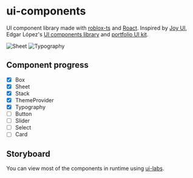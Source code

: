 # ui-components

UI component library made with [roblox-ts](https://roblox-ts.com/) and [Roact](https://github.com/Roblox/react-lua).
Inspired by [Joy UI](https://mui.com/joy-ui), Edgar López's [UI components library](https://www.figma.com/community/file/945880487009800014) and [portfolio UI kit](https://www.figma.com/community/file/951948937037406468).

![Sheet](https://github.com/user-attachments/assets/816c120f-46bf-40e7-a8a7-efddbf3086de)
![Typography](https://github.com/user-attachments/assets/f8aeaa7d-5ef2-4de5-8b45-b5ac03588542)

## Component progress

- [x] Box
- [x] Sheet
- [x] Stack
- [x] ThemeProvider
- [x] Typography
- [ ] Button
- [ ] Slider
- [ ] Select
- [ ] Card

## Storyboard

You can view most of the components in runtime using [ui-labs](https://github.com/PepeElToro41/ui-labs).
